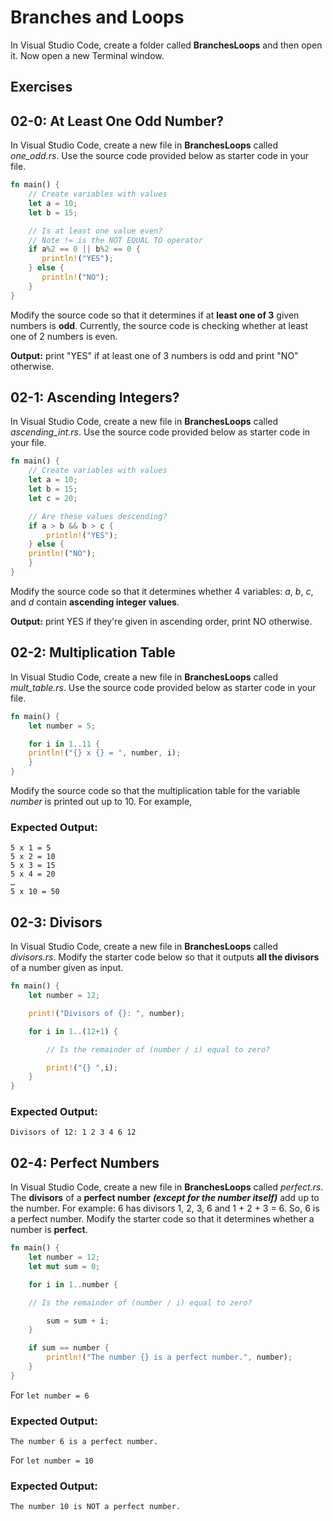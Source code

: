 # Branches and Loops

In Visual Studio Code, create a folder called **BranchesLoops** and then open it. Now open a new Terminal window. 

## Exercises

## 02-0: At Least One Odd Number?
In Visual Studio Code, create a new file in **BranchesLoops** called *one_odd.rs*.  Use the source code provided below as starter code in your file.

```rust
fn main() {
    // Create variables with values
    let a = 10;
    let b = 15;

    // Is at least one value even?
    // Note != is the NOT EQUAL TO operator
    if a%2 == 0 || b%2 == 0 {
       println!("YES");
    } else {
       println!("NO");
    }
}
```

Modify the source code so that it determines if at **least one of 3** given numbers is **odd**.  Currently, the source code is checking whether at least one of 2 numbers is even.

**Output:**  print "YES" if at least one of 3 numbers is odd and print "NO" otherwise.


## 02-1: Ascending Integers?

In Visual Studio Code, create a new file in **BranchesLoops** called *ascending_int.rs*.  Use the source code provided below as starter code in your file.

```rust
fn main() {
    // Create variables with values
    let a = 10;
    let b = 15;
    let c = 20;

    // Are these values descending?
    if a > b && b > c {
        println!("YES");
    } else {
    println!("NO");
    }
}
```

Modify the source code so that it determines whether 4 variables: *a*, *b*, *c*, and *d* contain **ascending integer values**.

 **Output:** print YES if they're given in ascending order, print NO otherwise.


## 02-2: Multiplication Table  
In Visual Studio Code, create a new file in **BranchesLoops** called *mult_table.rs*.  Use the source code provided below as starter code in your file.

```rust
fn main() {
    let number = 5;

    for i in 1..11 {
    println!("{} x {} = ", number, i);
    }
}
```
Modify the source code so that the multiplication table for the variable *number* is printed out up to 10.  For example,

### Expected Output:
```
5 x 1 = 5
5 x 2 = 10
5 x 3 = 15
5 x 4 = 20
…
5 x 10 = 50
```
## 02-3: Divisors
In Visual Studio Code, create a new file in **BranchesLoops** called *divisors.rs*.  Modify the starter code below so that it outputs **all the divisors** of a number given as input.

```rust
fn main() {
    let number = 12;

    print!("Divisors of {}: ", number);

    for i in 1..(12+1) {

        // Is the remainder of (number / i) equal to zero?

        print!("{} ",i);
    }
}
```

### Expected Output:
```
Divisors of 12: 1 2 3 4 6 12
```

## 02-4: Perfect Numbers
In Visual Studio Code, create a new file in **BranchesLoops** called *perfect.rs*.  The **divisors** of a **perfect number** ***(except for the number itself)*** add up to the number. For example: 6 has divisors 1, 2, 3, 6 and 1 + 2 + 3 = 6. So, 6 is a perfect number. Modify the starter code so that it determines whether a number is **perfect**.

```rust
fn main() {
    let number = 12;
    let mut sum = 0;

    for i in 1..number {

    // Is the remainder of (number / i) equal to zero?

        sum = sum + i;
    }

    if sum == number {
        println!("The number {} is a perfect number.", number);
    }
}
```

For ```let number = 6```

### Expected Output:
```
The number 6 is a perfect number.
```

For ```let number = 10```

### Expected Output:
```
The number 10 is NOT a perfect number.
```